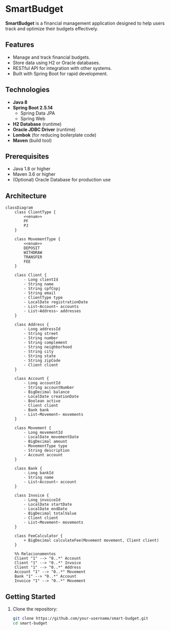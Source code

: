 # SmartBudget

**SmartBudget** is a financial management application designed to help users track and optimize their budgets effectively.

## Features

- Manage and track financial budgets.
- Store data using H2 or Oracle databases.
- RESTful API for integration with other systems.
- Built with Spring Boot for rapid development.

## Technologies

- **Java 8**
- **Spring Boot 2.5.14**
  - Spring Data JPA
  - Spring Web
- **H2 Database** (runtime)
- **Oracle JDBC Driver** (runtime)
- **Lombok** (for reducing boilerplate code)
- **Maven** (build tool)

## Prerequisites

- Java 1.8 or higher
- Maven 3.6 or higher
- (Optional) Oracle Database for production use

## Architecture

```mermaid
classDiagram
    class ClientType {
        <<enum>>
        PF
        PJ
    }

    class MovementType {
        <<enum>>
        DEPOSIT
        WITHDRAW
        TRANSFER
        FEE
    }

    class Client {
        - Long clientId
        - String name
        - String cpfCnpj
        - String email
        - ClientType type
        - LocalDate registrationDate
        - List~Account~ accounts
        - List~Address~ addresses
    }

    class Address {
        - Long addressId
        - String street
        - String number
        - String complement
        - String neighborhood
        - String city
        - String state
        - String zipCode
        - Client client
    }

    class Account {
        - Long accountId
        - String accountNumber
        - BigDecimal balance
        - LocalDate creationDate
        - Boolean active
        - Client client
        - Bank bank
        - List~Movement~ movements
    }

    class Movement {
        - Long movementId
        - LocalDate movementDate
        - BigDecimal amount
        - MovementType type
        - String description
        - Account account
    }

    class Bank {
        - Long bankId
        - String name
        - List~Account~ account
    }

    class Invoice {
        - Long invoiceId
        - LocalDate startDate
        - LocalDate endDate
        - BigDecimal totalValue
        - Client client
        - List~Movement~ movements
    }

    class FeeCalculator {
        + BigDecimal calculateFee(Movement movement, Client client)
    }

    %% Relacionamentos
    Client "1" --> "0..*" Account
    Client "1" --> "0..*" Invoice
    Client "1" --> "0..*" Address
    Account "1" --> "0..*" Movement
    Bank "1" --> "0..*" Account
    Invoice "1" --> "0..*" Movement
```

## Getting Started

1. Clone the repository:
   ```bash
   git clone https://github.com/your-username/smart-budget.git
   cd smart-budget
